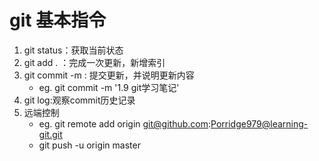 # git 基本指令
1. git status：获取当前状态
2. git add . ：完成一次更新，新增索引
3. git commit -m : 提交更新，并说明更新内容
   - eg. git commit -m '1.9 git学习笔记'
4. git log:观察commit历史记录
5. 远端控制
   - eg. git remote add origin git@github.com:Porridge979@learning-git.git
   - git push -u origin master

